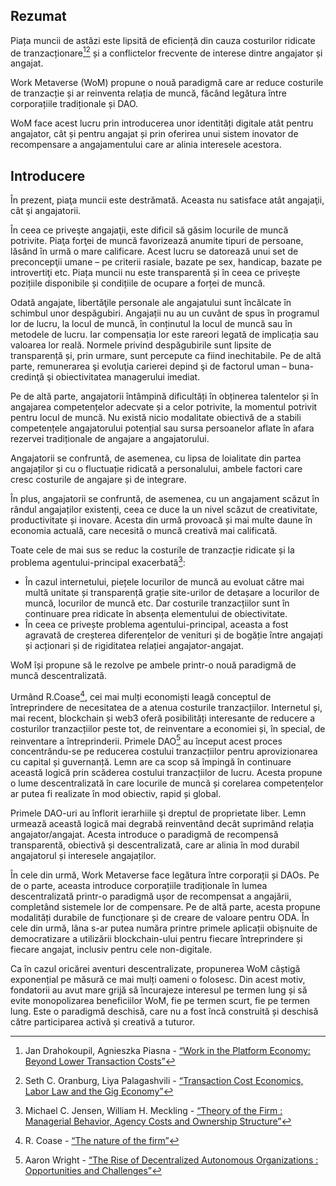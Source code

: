 

## Rezumat

Piața muncii de astăzi este lipsită de eficiență din cauza costurilor ridicate de tranzacționare<sup id="fnref:1"></sup></a></sup>[^2][^3] și a conflictelor frecvente de interese dintre angajator și angajat.

Work Metaverse (WoM) propune o nouă paradigmă care ar reduce costurile de tranzacție și ar reinventa relația de muncă, făcând legătura între corporațiile tradiționale și DAO.

WoM face acest lucru prin introducerea unor identități digitale atât pentru angajator, cât și pentru angajat și prin oferirea unui sistem inovator de recompensare a angajamentului care ar alinia interesele acestora.

## Introducere

În prezent, piaţa muncii este destrămată. Aceasta nu satisface atât angajaţii, cât şi angajatorii.

În ceea ce priveşte angajaţii, este dificil să găsim locurile de muncă potrivite. Piaţa forţei de muncă favorizează anumite tipuri de persoane, lăsând în urmă o mare calificare. Acest lucru se datorează unui set de preconcepţii umane – pe criterii rasiale, bazate pe sex, handicap, bazate pe introvertiţi etc. Piața muncii nu este transparentă și în ceea ce privește pozițiile disponibile și condițiile de ocupare a forței de muncă.

Odată angajate, libertăţile personale ale angajatului sunt încălcate în schimbul unor despăgubiri. Angajații nu au un cuvânt de spus în programul lor de lucru, la locul de muncă, în conținutul la locul de muncă sau în metodele de lucru. Iar compensația lor este rareori legată de implicația sau valoarea lor reală. Normele privind despăgubirile sunt lipsite de transparență și, prin urmare, sunt percepute ca fiind inechitabile. Pe de altă parte, remunerarea şi evoluţia carierei depind şi de factorul uman – buna-credinţă şi obiectivitatea managerului imediat.

Pe de altă parte, angajatorii întâmpină dificultăți în obținerea talentelor și în angajarea competențelor adecvate și a celor potrivite, la momentul potrivit pentru locul de muncă. Nu există nicio modalitate obiectivă de a stabili competențele angajatorului potențial sau sursa persoanelor aflate în afara rezervei tradiționale de angajare a angajatorului.

Angajatorii se confruntă, de asemenea, cu lipsa de loialitate din partea angajaților și cu o fluctuație ridicată a personalului, ambele factori care cresc costurile de angajare și de integrare.

În plus, angajatorii se confruntă, de asemenea, cu un angajament scăzut în rândul angajaților existenți, ceea ce duce la un nivel scăzut de creativitate, productivitate și inovare. Acesta din urmă provoacă și mai multe daune în economia actuală, care necesită o muncă creativă mai calificată.

Toate cele de mai sus se reduc la costurile de tranzacție ridicate și la problema agentului-principal exacerbată[^4]:

- În cazul internetului, piețele locurilor de muncă au evoluat către mai multă unitate și transparență grație site-urilor de detașare a locurilor de muncă, locurilor de muncă etc. Dar costurile tranzacțiilor sunt în continuare prea ridicate în absența elementului de obiectivitate.
- În ceea ce privește problema agentului-principal, aceasta a fost agravată de creșterea diferențelor de venituri și de bogăție între angajați și acționari și de rigiditatea relației angajator-angajat.

WoM își propune să le rezolve pe ambele printr-o nouă paradigmă de muncă descentralizată.

Urmând R.Coase[^5], cei mai mulți economiști leagă conceptul de întreprindere de necesitatea de a atenua costurile tranzacțiilor. Internetul și, mai recent, blockchain și web3 oferă posibilități interesante de reducere a costurilor tranzacțiilor peste tot, de reinventare a economiei și, în special, de reinventare a întreprinderii. Primele DAO[^6] au început acest proces concentrându-se pe reducerea costului tranzacțiilor pentru aprovizionarea cu capital și guvernanță. Lemn are ca scop să împingă în continuare această logică prin scăderea costului tranzacțiilor de lucru. Acesta propune o lume descentralizată în care locurile de muncă și corelarea competențelor ar putea fi realizate în mod obiectiv, rapid și global.

Primele DAO-uri au înflorit ierarhiile şi dreptul de proprietate liber. Lemn urmează această logică mai degrabă reinventând decât suprimând relația angajator/angajat. Acesta introduce o paradigmă de recompensă transparentă, obiectivă și descentralizată, care ar alinia în mod durabil angajatorul și interesele angajaților.

În cele din urmă, Work Metaverse face legătura între corporații și DAOs. Pe de o parte, aceasta introduce corporațiile tradiționale în lumea descentralizată printr-o paradigmă ușor de recompensat a angajării, completând sistemele lor de compensare. Pe de altă parte, acesta propune modalități durabile de funcționare și de creare de valoare pentru ODA. În cele din urmă, lâna s-ar putea număra printre primele aplicații obișnuite de democratizare a utilizării blockchain-ului pentru fiecare întreprindere și fiecare angajat, inclusiv pentru cele non-digitale.

Ca în cazul oricărei aventuri descentralizate, propunerea WoM câștigă exponențial pe măsură ce mai mulți oameni o folosesc. Din acest motiv, fondatorii au avut mare grijă să încurajeze interesul pe termen lung și să evite monopolizarea beneficiilor WoM, fie pe termen scurt, fie pe termen lung. Este o paradigmă deschisă, care nu a fost încă construită și deschisă către participarea activă și creativă a tuturor.


[^1]: Suzanne Young - [“Transaction Cost Economics”](https://www.academia.edu/24703426/Transaction_Cost_Economics)
[^2]: Jan Drahokoupil, Agnieszka Piasna - [“Work in the Platform Economy: Beyond Lower Transaction Costs”](https://www.intereconomics.eu/contents/year/2017/number/6/article/work-in-the-platform-economy-beyond-lower-transaction-costs.html)
[^3]: Seth C. Oranburg, Liya Palagashvili - [“Transaction Cost Economics, Labor Law and the Gig Economy”](https://dsc.duq.edu/cgi/viewcontent.cgi?article=1115&context=law-faculty-scholarship)
[^4]: Michael C. Jensen, William H. Meckling - [“Theory of the Firm : Managerial Behavior, Agency Costs and Ownership Structure”](https://www.sfu.ca/~wainwrig/Econ400/jensen-meckling.pdf)
[^5]: R. Coase - [“The nature of the firm”](http://econdse.org/wp-content/uploads/2014/09/firm-coase.pdf)
[^6]: Aaron Wright - [“The Rise of Decentralized Autonomous Organizations : Opportunities and Challenges”](https://stanford-jblp.pubpub.org/pub/rise-of-daos/release/1)

